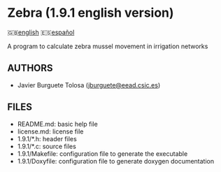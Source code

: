 Zebra (1.9.1 english version)
=============================

:uk:[english](README.md) :es:[español](README.es.md)

A program to calculate zebra mussel movement in irrigation networks

AUTHORS
-------

* Javier Burguete Tolosa (jburguete@eead.csic.es)

FILES
-----

* README.md: basic help file
* license.md: license file
* 1.9.1/\*.h: header files
* 1.9.1/\*.c: source files
* 1.9.1/Makefile: configuration file to generate the executable
* 1.9.1/Doxyfile: configuration file to generate doxygen documentation
